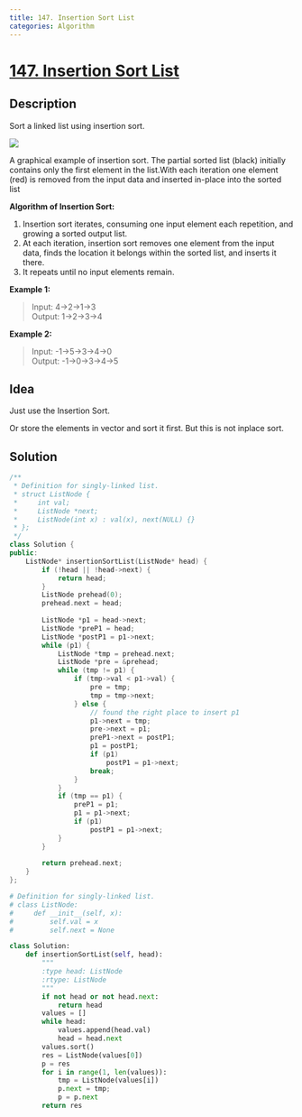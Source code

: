 ```yaml
---
title: 147. Insertion Sort List
categories: Algorithm
---
```

# [147. Insertion Sort List](https://leetcode.com/problems/insertion-sort-list/description/)

## Description

Sort a linked list using insertion sort.

<!-- more -->

![](https://upload.wikimedia.org/wikipedia/commons/0/0f/Insertion-sort-example-300px.gif)

A graphical example of insertion sort. The partial sorted list (black) initially contains only the first element in the list.With each iteration one element (red) is removed from the input data and inserted in-place into the sorted list

**Algorithm of Insertion Sort:**

1. Insertion sort iterates, consuming one input element each repetition, and growing a sorted output list.
2. At each iteration, insertion sort removes one element from the input data, finds the location it belongs within the sorted list, and inserts it there.
3. It repeats until no input elements remain.

**Example 1:**

>Input: 4->2->1->3 <br>
Output: 1->2->3->4

**Example 2:**

>Input: -1->5->3->4->0 <br>
Output: -1->0->3->4->5


## Idea

Just use the Insertion Sort.

Or store the elements in vector and sort it first. But this is not inplace sort.

## Solution

```cpp
/**
 * Definition for singly-linked list.
 * struct ListNode {
 *     int val;
 *     ListNode *next;
 *     ListNode(int x) : val(x), next(NULL) {}
 * };
 */
class Solution {
public:
    ListNode* insertionSortList(ListNode* head) {
        if (!head || !head->next) {
            return head;
        }
        ListNode prehead(0);
        prehead.next = head;
        
        ListNode *p1 = head->next;
        ListNode *preP1 = head;
        ListNode *postP1 = p1->next;
        while (p1) {
            ListNode *tmp = prehead.next;
            ListNode *pre = &prehead;
            while (tmp != p1) {
                if (tmp->val < p1->val) {
                    pre = tmp;
                    tmp = tmp->next;
                } else {
                    // found the right place to insert p1
                    p1->next = tmp;
                    pre->next = p1;
                    preP1->next = postP1;
                    p1 = postP1;
                    if (p1)
                        postP1 = p1->next;
                    break;
                }
            }
            if (tmp == p1) {
                preP1 = p1;
                p1 = p1->next;
                if (p1)
                    postP1 = p1->next;
            }
        }
        
        return prehead.next;
    }
};
```

```python
# Definition for singly-linked list.
# class ListNode:
#     def __init__(self, x):
#         self.val = x
#         self.next = None

class Solution:
    def insertionSortList(self, head):
        """
        :type head: ListNode
        :rtype: ListNode
        """
        if not head or not head.next:
            return head
        values = []
        while head:
            values.append(head.val)
            head = head.next
        values.sort()
        res = ListNode(values[0])
        p = res
        for i in range(1, len(values)):
            tmp = ListNode(values[i])
            p.next = tmp;
            p = p.next
        return res
```
